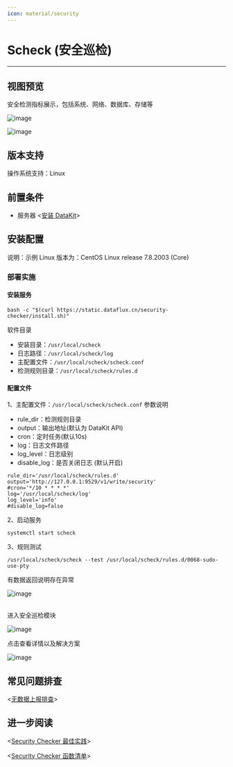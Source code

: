 ```yaml
---
icon: material/security
---
```

# Scheck (安全巡检)
---

## 视图预览

安全检测指标展示，包括系统、网络、数据库、存储等

![image](../imgs/input-scheck-1.png)

![image](../imgs/input-scheck-2.png)

## 版本支持

操作系统支持：Linux

## 前置条件

- 服务器 <[安装 DataKit](../../datakit/datakit-install.md)>

## 安装配置

说明：示例 Linux 版本为：CentOS Linux release 7.8.2003 (Core)

### 部署实施

#### 安装服务

```
bash -c "$(curl https://static.dataflux.cn/security-checker/install.sh)"
```

软件目录

- 安装目录：`/usr/local/scheck`
- 日志路径：`/usr/local/scheck/log`
- 主配置文件：`/usr/local/scheck/scheck.conf`
- 检测规则目录：`/usr/local/scheck/rules.d`

#### 配置文件

1、主配置文件：`/usr/local/scheck/scheck.conf`
参数说明

- rule_dir：检测规则目录
- output：输出地址(默认为 DataKit API)
- cron：定时任务(默认10s)
- log：日志文件路径
- log_level：日志级别
- disable_log：是否关闭日志 (默认开启)

```
rule_dir='/usr/local/scheck/rules.d'
output='http://127.0.0.1:9529/v1/write/security'
#cron='*/10 * * * *'
log='/usr/local/scheck/log'
log_level='info'
#disable_log=false
```

2、启动服务

```
systemctl start scheck
```

3、规则测试

```
/usr/local/scheck/scheck --test /usr/local/scheck/rules.d/0068-sudo-use-pty
```

有数据返回说明存在异常

![image](../imgs/input-scheck-3.png)

<br />进入安全巡检模块<br />

![image](../imgs/input-scheck-4.png)

点击查看详情以及解决方案

![image](../imgs/input-scheck-5.png)

## 常见问题排查

<[无数据上报排查](../../datakit/why-no-data.md)>

## 进一步阅读

<[Security Checker 最佳实践](../../scheck/best-practices.md)>

<[Security Checker 函数清单](../../scheck/funcs.md)>

